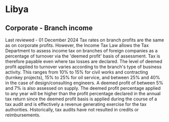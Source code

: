 # Libya
## Corporate - Branch income
Last reviewed - 01 December 2024
Tax rates on branch profits are the same as on corporate profits. However, the Income Tax Law allows the Tax Department to assess income tax on branches of foreign companies as a percentage of turnover via the 'deemed profit' basis of assessment. Tax is therefore payable even where tax losses are declared.
The level of deemed profit applied to turnover varies according to the branch's type of business activity. This ranges from 10% to 15% for civil works and contracting (turnkey projects), 15% to 25% for oil service, and between 25% and 40% in the case of design/consulting engineers. A deemed profit of between 5% and 7% is also assessed on supply. The deemed profit percentage applied to any year will be higher than the profit percentage declared in the annual tax return since the deemed profit basis is applied during the course of a tax audit and is effectively a revenue generating exercise for the tax authorities. Historically, tax audits have not resulted in credits or reimbursements.
